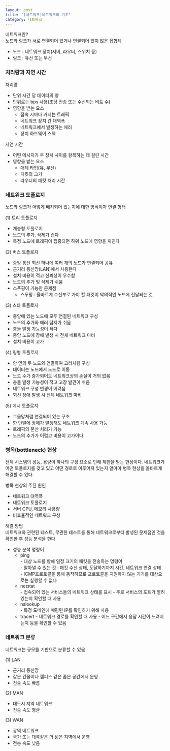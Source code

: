 ```yaml
---
layout: post
title: "[네트워크]네트워크의 기초"
category: 네트워크
---
```


네트워크란?   
노드와 링크가 서로 연결되어 있거나 연결되어 있지 않은 집합체
- 노드 : 네트워크 장치(서버, 라우터, 스위치 등)
- 링크 : 유선 또는 무선

### 처리량과 지연 시간

처리량
- 단위 시간 당 데이터의 양
- 단위로는 bps 사용(초당 전송 또는 수신되는 비트 수)
- 영향을 받는 요소
    + 접속 시마다 커지는 트래픽
    + 네트워크 장치 간 대역폭
    + 네트워크에서 발생하는 에러
    + 장치 하드웨어 스펙

지연 시간
- 어떤 메시지가 두 장치 사이를 왕복하는 데 걸린 시간
- 영향을 받는 요소
    + 매체 타입(유, 무선)
    + 패킷의 크기
    + 라우터의 패킷 처리 시간

### 네트워크 토폴로지
노드와 링크가 어떻게 배치되어 있는지에 대한 방식이자 연결 형태

(1) 트리 토폴로지
- 계층형 토폴로지
- 노드의 추가, 삭제가 쉽다
- 특정 노드에 트래픽이 집중되면 하위 노드에 영향을 끼친다
  
(2) 버스 토폴로지
- 중앙 통신 회선 하나에 여러 개의 노드가 연결되어 공유
- 근거리 통신망(LAN)에서 사용한다
- 설치 비용이 적고 신뢰성이 우수함
- 노드의 추가 및 삭제가 쉬움
- 스푸핑이 가능한 문제점   
  + 스푸핑 : 올바르게 수신부로 가야 할 패킷이 악의적인 노드에 전달되는 것

(3) 스타 토폴로지
- 중앙에 있는 노드에 모두 연결된 네트워크 구성
- 노드의 추가와 에러 탐지가 쉬움
- 충돌 발생 가능성이 적다
- 중앙 노드에 장애 발생 시 전체 네트워크 마비
- 설치 비용이 고가

(4) 링형 토폴로지
- 양 옆의 두 노드와 연결하여 고리처럼 구성
- 데이터는 노드에서 노드로 이동
- 노드 수가 증가되어도 네트워크상의 손실이 거의 없음
- 충돌 발생 가능성이 적고 고장 발견이 쉬움
- 네트워크 구성 변경이 어려움
- 회선 장애 발생 시 전체 네트워크 마비

(5) 메시 토폴로지
- 그물망처럼 연결되어 있는 구조
- 한 단말에 장애가 발생해도 네트워크 계속 사용 가능
- 트래픽의 분산 처리가 가능
- 노드의 추가가 어렵고 비용이 고가이다

### 병목(bottleneck) 현상
전체 시스템의 성능, 용량이 하나의 구성 요소로 인해 제한을 받는 현상이다. 네트워크가 어떤 토폴로지를 갖고 있고 어떤 경로로 이루어져 있는지 알아야 병목 현상을 올바르게 해결할 수 있다.   

병목 현상의 주된 원인
- 네트워크 대역폭
- 네트워크 토폴로지
- 서버 CPU, 메모리 사용량
- 비효율적인 네트워크 구성

해결 방법   
네트워크와 관련된 테스트, 무관한 테스트를 통해 네트워크로부터 발생된 문제점인 것을 확인한 후 성능 분석을 한다   

- 성능 분석 명령어
    + ping   
        \- 대상 노드를 향해 일정 크기의 패킷을 전송하는 명령어   
        \- 알아낼 수 있는 것 : 패킷 수신 상태, 도달하기까지 시간, 네트워크 연결 상태   
        \- ICMP프로토콜을 통해 동작하므로 프로토콜을 지원하지 않는 기기를 대상으로는 실행할 수 없다
    + netstat   
        \-  접속되어 있는 서비스들의 네트워크 상태를 표시
        \- 주로 서비스의 포트가 열려 있는지 확인할 때 사용
    + nslookup   
        \- 특정 도메인에 매핑된 IP를 확인하기 위해 사용 
    + tracert
        \- 네트워크 경로를 확인할 때 사용
        \- 어느 구간에서 응답 시간이 느려지는지 등을 확인할 수 있음   


### 네트워크 분류
네트워크는 규모를 기반으로 분류할 수 있음   

(1) LAN
- 근거리 통신망
- 같은 건물이나 캠퍼스 같은 좁은 공간에서 운영
- 전송 속도 빠름

(2) MAN
- 대도시 지역 네트워크
- 전송 속도 평균

(3) WAN
- 광역 네트워크
- 국가 또는 대륙같은 더 넓은 지역에서 운영
- 전송 속도 낮음